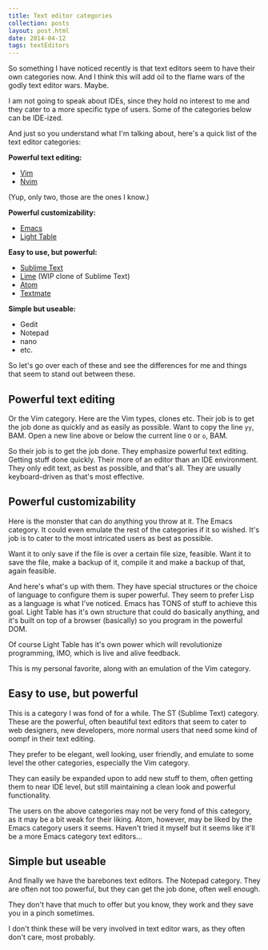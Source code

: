 ```yaml
---
title: Text editor categories
collection: posts
layout: post.html
date: 2014-04-12
tags: textEditors
---
```


So something I have noticed recently is that text editors seem to have their own
categories now.  And I think this will add oil to the flame wars of the godly
text editor wars.  Maybe.

I am not going to speak about IDEs, since they hold no interest to me and they
cater to a more specific type of users.  Some of the categories below can be
IDE-ized.

And just so you understand what I'm talking about, here's a quick list of the
text editor categories:

**Powerful text editing:**

- [Vim](http://www.vim.org/)
- [Nvim](http://neovim.org/)

(Yup, only two, those are the ones I know.)

**Powerful customizability:**

- [Emacs](https://www.gnu.org/software/emacs/)
- [Light Table](http://www.lighttable.com/)

**Easy to use, but powerful:**

- [Sublime Text](http://www.sublimetext.com/)
- [Lime](http://limetext.org/) (WIP clone of Sublime Text)
- [Atom](https://atom.io/)
- [Textmate](http://macromates.com/)

**Simple but useable:**

- Gedit
- Notepad
- nano
- etc.

So let's go over each of these and see the differences for me and things that
seem to stand out between these.

## Powerful text editing

Or the Vim category. Here are the Vim types, clones etc. Their job is to get the
job done as quickly and as easily as possible.  Want to copy the line `yy`, BAM.
Open a new line above or below the current line `O` or `o`, BAM.

So their job is to get the job done.  They emphasize powerful text editing.
Getting stuff done quickly.  Their more of an editor than an IDE environment.
They only edit text, as best as possible, and that's all.  They are usually
keyboard-driven as that's most effective.

## Powerful customizability

Here is the monster that can do anything you throw at it.  The Emacs category.
It could even emulate the rest of the categories if it so wished.  It's job is
to cater to the most intricated users as best as possible.

Want it to only save if the file is over a certain file size, feasible.  Want it
to save the file, make a backup of it, compile it and make a backup of that,
again feasible.

And here's what's up with them.  They have special structures or the choice of
language to configure them is super powerful.  They seem to prefer Lisp as a
language is what I've noticed.  Emacs has TONS of stuff to achieve this goal.
Light Table has it's own structure that could do basically anything, and it's
built on top of a browser (basically) so you program in the powerful DOM.

Of course Light Table has it's own power which will revolutionize programming,
IMO, which is live and alive feedback.

This is my personal favorite, along with an emulation of the Vim category.

## Easy to use, but powerful

This is a category I was fond of for a while.  The ST (Sublime Text) category.
These are the powerful, often beautiful text editors that seem to cater to web
designers, new developers, more normal users that need some kind of oompf in
their text editing.

They prefer to be elegant, well looking, user friendly, and emulate to some
level the other categories, especially the Vim category.

They can easily be expanded upon to add new stuff to them, often getting them to
near IDE level, but still maintaining a clean look and powerful functionality.

The users on the above categories may not be very fond of this category, as it
may be a bit weak for their liking.  Atom, however, may be liked by the Emacs
category users it seems.  Haven't tried it myself but it seems like it'll be
a more Emacs category text editors...

## Simple but useable

And finally we have the barebones text editors.  The Notepad category.  They are
often not too powerful, but they can get the job done, often well enough.

They don't have that much to offer but you know, they work and they save you in
a pinch sometimes.

I don't think these will be very involved in text editor wars, as they often
don't care, most probably.
